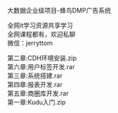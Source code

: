 大数据企业级项目-蜂鸟DMP广告系统

全网it学习资源共享学习<br>全网课程都有，欢迎私聊<br>微信：jerryttom<br>

第二章:CDH环境安装.zip<br> 第六章:用户标签开发.rar<br> 第三章:系统搭建.rar<br> 第四章:报表开发.rar<br> 第五章:商圈库开发.rar<br> 第一章:Kudu入门.zip